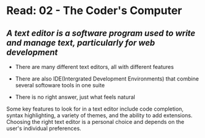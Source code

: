 # Read: 02 - The Coder's Computer

## *A text editor is a software program used to write and manage text, particularly for web development*

* There are many different text editors, all with different features

* There are also IDE(Intergrated Development Environments) that combine several softoware tools in one suite

* There is no right answer, just what feels natural

 Some key features to look for in a text editor include code completion, syntax highlighting, a variety of themes, and the ability to add extensions. Choosing the right text editor is a personal choice and depends on the user's individual preferences.
